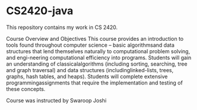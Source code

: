 # CS2420-java
This repository contains my work in CS 2420.

Course Overview and Objectives
This course provides an introduction to tools found throughout computer science – basic algorithmsand data structures that lend themselves naturally to computational problem solving, and engi-neering computational efficiency into programs. Students will gain an understanding of classicalalgorithms (including sorting, searching, tree and graph traversal) and data structures (includinglinked-lists, trees, graphs, hash tables, and heaps). Students will complete extensive programmingassignments that require the implementation and testing of these concepts.

Course was instructed by Swaroop Joshi
